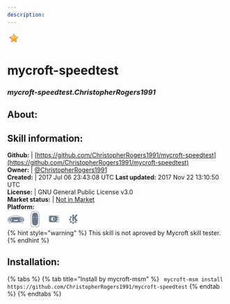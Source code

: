 ```yaml
---  
description:   
---  
```

![](../.gitbook/assets/star.png)  
# mycroft-speedtest  
### _mycroft-speedtest.ChristopherRogers1991_  
## About:  


## Skill information:  
**Github:** | [https://github.com/ChristopherRogers1991/mycroft-speedtest](https://github.com/ChristopherRogers1991/mycroft-speedtest)  
**Owner:** | [@ChristopherRogers1991](https://github.com/ChristopherRogers1991)  
**Created:** | 2017 Jul 06 23:43:08 UTC  **Last updated:** 2017 Nov 22 13:10:50 UTC  
**License:** | GNU General Public License v3.0  
**Market status:** | [Not in Market](https://market.mycroft.ai/skill/)  
**Platform:**  
 ![](../.gitbook/assets/mark-1-icon.png)  ![](../.gitbook/assets/mark-2-icon.png)  ![](../.gitbook/assets/picroft-icon.png)  ![](../.gitbook/assets/kde.png)   
{% hint style="warning" %}
This skill is not aproved by Mycroft skill tester.
{% endhint %}
    
## Installation:  
{% tabs %}
{% tab title="Install by mycroft-msm" %}
``` mycroft-msm install https://github.com/ChristopherRogers1991/mycroft-speedtest```
{% endtab %}
  {% endtabs %}
  